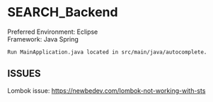 # SEARCH_Backend
Preferred Environment: Eclipse  
Framework: Java Spring
	
	Run MainApplication.java located in src/main/java/autocomplete.

## ISSUES
Lombok issue: https://newbedev.com/lombok-not-working-with-sts
